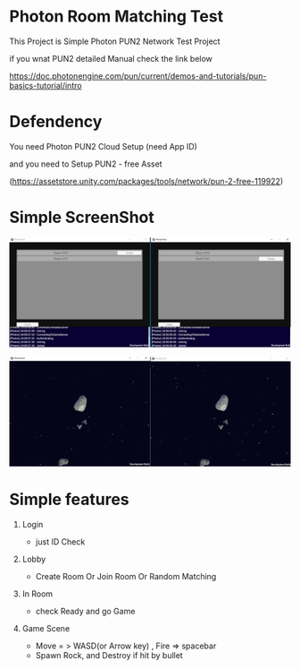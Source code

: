 # Photon Room Matching Test 

This Project is Simple Photon PUN2 Network Test Project

if you wnat PUN2 detailed Manual check the link below

https://doc.photonengine.com/pun/current/demos-and-tutorials/pun-basics-tutorial/intro


# Defendency 

You need Photon  PUN2 Cloud Setup (need App ID)

and you need to Setup PUN2 - free Asset

(https://assetstore.unity.com/packages/tools/network/pun-2-free-119922)


# Simple ScreenShot

![LobbyScreenshot](./ReadMe_Image/PhotonTest.png)

![gameSceneScreenshot](.//ReadMe_Image/GameScene.png)

# Simple features

1. Login
    - just ID Check
2. Lobby
    - Create Room Or Join Room Or Random Matching
3. In Room
    - check Ready and go Game

4. Game Scene
    - Move = > WASD(or Arrow key) , Fire => spacebar
    - Spawn Rock, and Destroy if hit by bullet
